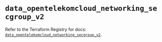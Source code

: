 # `data_opentelekomcloud_networking_secgroup_v2`

Refer to the Terraform Registry for docs: [`data_opentelekomcloud_networking_secgroup_v2`](https://registry.terraform.io/providers/opentelekomcloud/opentelekomcloud/1.36.38/docs/data-sources/networking_secgroup_v2).
